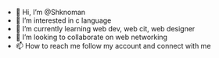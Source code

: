 - 👋 Hi, I’m @Shknoman
- 👀 I’m interested in c language 
- 🌱 I’m currently learning web dev, web cit, web designer 
- 💞️ I’m looking to collaborate on web networking 
- 📫 How to reach me follow my account and connect with me 

<!---
Shknoman/Shknoman is a ✨ special ✨ repository because its `README.md` (this file) appears on your GitHub profile.
You can click the Preview link to take a look at your changes.
--->
